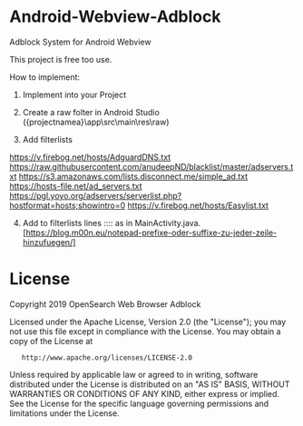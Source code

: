 # Android-Webview-Adblock
Adblock System for Android Webview

This project is free too use.

How to implement:

1. Implement into your Project

2. Create a raw folter in Android Studio ({projectnamea}\app\src\main\res\raw)

3. Add filterlists

https://v.firebog.net/hosts/AdguardDNS.txt
https://raw.githubusercontent.com/anudeepND/blacklist/master/adservers.txt
https://s3.amazonaws.com/lists.disconnect.me/simple_ad.txt
https://hosts-file.net/ad_servers.txt
https://pgl.yoyo.org/adservers/serverlist.php?hostformat=hosts;showintro=0
https://v.firebog.net/hosts/Easylist.txt

4. Add to filterlists lines :::: as in MainActivity.java.
[https://blog.m00n.eu/notepad-prefixe-oder-suffixe-zu-jeder-zeile-hinzufuegen/]




# License

 Copyright 2019 OpenSearch Web Browser Adblock

   Licensed under the Apache License, Version 2.0 (the "License");
   you may not use this file except in compliance with the License.
   You may obtain a copy of the License at

       http://www.apache.org/licenses/LICENSE-2.0

   Unless required by applicable law or agreed to in writing, software
   distributed under the License is distributed on an "AS IS" BASIS,
   WITHOUT WARRANTIES OR CONDITIONS OF ANY KIND, either express or implied.
   See the License for the specific language governing permissions and
   limitations under the License.

